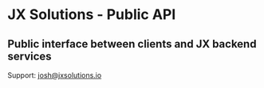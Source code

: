 # JX Solutions - Public API
## Public interface between clients and JX backend services

Support: josh@jxsolutions.io